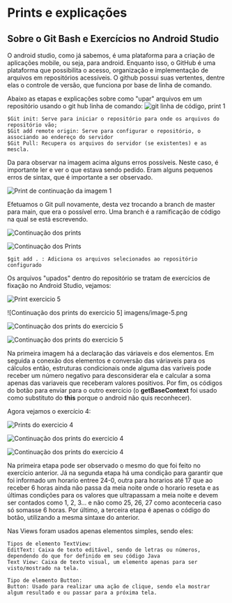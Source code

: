 # Prints e explicações 
## Sobre o Git Bash e Exercícios no Android Studio

O android studio, como já sabemos, é uma plataforma para a criação de aplicações mobile, ou seja, para android. Enquanto isso, o GitHub é uma plataforma que possibilita o acesso, organização e implementação de arquivos em repositórios acessíveis. O github possui suas vertentes, dentre elas o controle de versão, que funciona por base de linha de comando. 

Abaixo as etapas e explicações sobre como "upar" arquivos em um repositório usando o git hub linha de comando: 
![git linha de código, print 1][def]

[def]: image.png


```
$Git init: Serve para iniciar o repositório para onde os arquivos do repositório vão;
$Git add remote origin: Serve para configurar o repositório, o associando ao endereço do servidor
$Git Pull: Recupera os arquivos do servidor (se existentes) e as mescla.
```
Da para observar na imagem acima alguns erros possíveis. Neste caso, é importante ler e ver o que estava sendo pedido. Eram alguns pequenos erros de sintax, que é importante a ser observado. 

![Print de continuação da imagem 1][def2]

[def2]: imagens/image-1.png

Efetuamos o Git pull novamente, desta vez trocando a branch de master para main, que era o possível erro. Uma branch é a ramificação de código na qual se está escrevendo. 

![Continuação dos prints][def3]

[def3]: imagens/image-2.png

![Continuação dos Prints][def4]

[def4]: imagens/image-3.png

```
$git add . : Adiciona os arquivos selecionados ao repositório configurado
```

Os arquivos "upados" dentro do repositório se tratam de exercícios de fixação no Android Studio, vejamos: 

![Print exercicio 5][def5]

![Continuação dos prints do exercicio 5] imagens/image-5.png 

[def5]: imagens/image-4.png

![Continuação dos prints do exercicio 5][def6]

[def6]: imagens/image-6.png

![Continuação dos prints do exercicio 5][def7]

[def7]: imagens/image-7.png

Na primeira imagem há a declaração das váriaveis e dos elementos. Em seguida a conexão dos elementos e conversão das váriaveis para os cálculos então, estruturas condicionais onde alguma das variveis pode receber um número negativo para desconsiderar ela e calcular a soma apenas das variaveis que receberam valores positivos.
Por fim, os códigos do botão para enviar para o outro exercicio (o **getBaseContext** foi usado como substituto do **this** porque o android não quis reconhecer).

Agora vejamos o exercício 4: 

![Prints do exercicio 4][def8]

[def8]: imagens/image-8.png

![Continuação dos prints do exercicio 4][def9]

[def9]: imagens/image-9.png

![Continuação dos prints do exercicio 4][def10]

[def10]: imagens/image-10.png

Na primeira etapa pode ser observado o mesmo do que foi feito no exercício anterior. Já na segunda etapa há uma condição para garantir que foi informado um horario entree 24-0, outra para horarios até 17 que ao receber 6 horas ainda não passa da meia noite onde o horario reseta  e as últimas condições para os valores que ultrapassam a meia noite e devem ser contados como 1, 2, 3... e não como 25, 26, 27 como aconteceria caso só somasse 6 horas. Por último, a terceira etapa é apenas o código do botão, utilizando a mesma sintaxe do anterior.

Nas Views foram usados apenas elementos simples, sendo eles: 

```
Tipos de elemento TextView: 
EditText: Caixa de texto editável, sendo de letras ou números, dependendo do que for definido em seu código Java
Text View: Caixa de texto visual, um elemento apenas para ser visto/mostrado na tela.

Tipo de elemento Button:
Button: Usado para realizar uma ação de clique, sendo ela mostrar algum resultado e ou passar para a próxima tela.
```